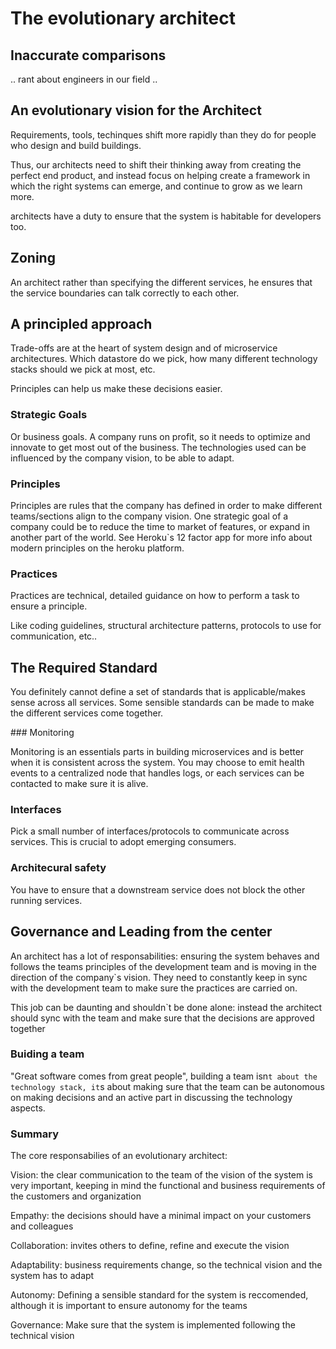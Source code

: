 # The evolutionary architect

## Inaccurate comparisons

.. rant about engineers in our field ..

## An evolutionary vision for the Architect

Requirements, tools, techinques shift more rapidly than they do for people who design and build buildings.

Thus, our architects need to shift their thinking away from creating the perfect end product, and instead focus on helping create a framework in which the right systems can emerge, and continue to grow as we learn more.

architects have a duty to ensure that the system is habitable for developers too.

## Zoning

An architect rather than specifying the different services, he ensures that the service boundaries can talk correctly to each other.

## A principled approach

Trade-offs are at the heart of system design and of microservice architectures. Which datastore do we pick,
how many different technology stacks should we pick at most, etc.

Principles can help us make these decisions easier.

### Strategic Goals

Or business goals. A company runs on profit, so it needs to optimize and innovate to get most out of the business.
The technologies used can be influenced by the company vision, to be able to adapt.

### Principles

Principles are rules that the company has defined in order to make different teams/sections align to the company vision.
One strategic goal of a company could be to reduce the time to market of features, or expand in another part of the world.
See Heroku`s 12 factor app for more info about modern principles on the heroku platform.


### Practices

Practices are technical, detailed guidance on how to perform a task to ensure a principle.

Like coding guidelines, structural architecture patterns, protocols to use for communication, etc..


## The Required Standard

You definitely cannot define a set of standards that is applicable/makes sense across all services.
Some sensible standards can be made to make the different services come together.

### Monitoring

Monitoring is an essentials parts in building microservices and is better when it is consistent across the system.
You may choose to emit health events to a centralized node that handles logs, or each services can be contacted to make sure it is alive.

### Interfaces

Pick a small number of interfaces/protocols to communicate across services.
This is crucial to adopt emerging consumers.

### Architecural safety

You have to ensure that a downstream service does not block the other running services.




## Governance and Leading from the center

An architect has a lot of responsabilities: ensuring the system behaves and follows the teams principles of the development team and
is moving in the direction of the company`s vision. They need to constantly keep in sync with the development team to make sure
the practices are carried on.

This job can be daunting and shouldn`t be done alone: instead the architect should sync with the team and make sure that the decisions
are approved together


### Buiding a team

"Great software comes from great people", building a team isn`t about the technology stack, it`s about making sure that the team can be autonomous
on making decisions and an active part in discussing the technology aspects.

### Summary

The core responsabilies of an evolutionary architect:

Vision: the clear communication to the team of the vision of the system is very important, keeping in mind the functional and business
requirements of the customers and organization

Empathy: the decisions should have a minimal impact on your customers and colleagues

Collaboration: invites others to define, refine and execute the vision

Adaptability: business requirements change, so the technical vision and the system has to adapt

Autonomy: Defining a sensible standard for the system is reccomended, although it is important to ensure autonomy for the teams

Governance: Make sure that the system is implemented following the technical vision


